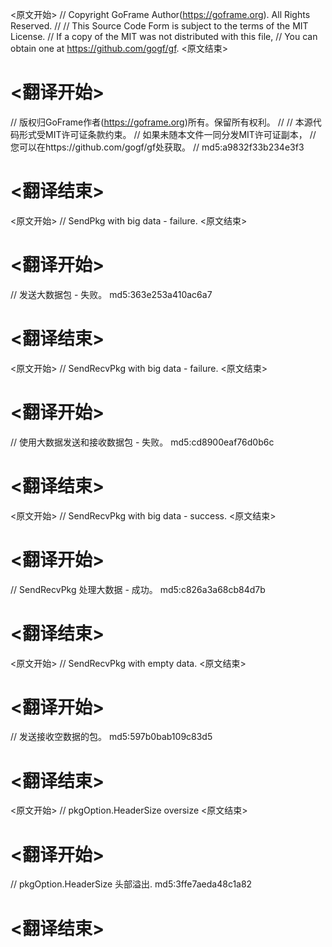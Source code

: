 
<原文开始>
// Copyright GoFrame Author(https://goframe.org). All Rights Reserved.
//
// This Source Code Form is subject to the terms of the MIT License.
// If a copy of the MIT was not distributed with this file,
// You can obtain one at https://github.com/gogf/gf.
<原文结束>

# <翻译开始>
// 版权归GoFrame作者(https://goframe.org)所有。保留所有权利。
//
// 本源代码形式受MIT许可证条款约束。
// 如果未随本文件一同分发MIT许可证副本，
// 您可以在https://github.com/gogf/gf处获取。
// md5:a9832f33b234e3f3
# <翻译结束>


<原文开始>
// SendPkg with big data - failure.
<原文结束>

# <翻译开始>
// 发送大数据包 - 失败。 md5:363e253a410ac6a7
# <翻译结束>


<原文开始>
// SendRecvPkg with big data - failure.
<原文结束>

# <翻译开始>
// 使用大数据发送和接收数据包 - 失败。 md5:cd8900eaf76d0b6c
# <翻译结束>


<原文开始>
// SendRecvPkg with big data - success.
<原文结束>

# <翻译开始>
// SendRecvPkg 处理大数据 - 成功。 md5:c826a3a68cb84d7b
# <翻译结束>


<原文开始>
// SendRecvPkg with empty data.
<原文结束>

# <翻译开始>
// 发送接收空数据的包。 md5:597b0bab109c83d5
# <翻译结束>


<原文开始>
// pkgOption.HeaderSize oversize
<原文结束>

# <翻译开始>
// pkgOption.HeaderSize 头部溢出. md5:3ffe7aeda48c1a82
# <翻译结束>

